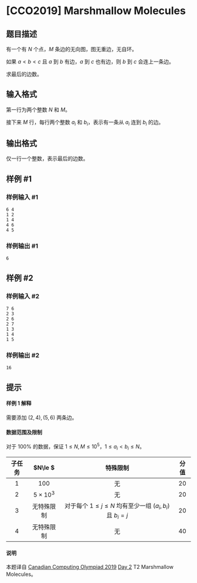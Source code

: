# [CCO2019] Marshmallow Molecules

## 题目描述

有一个有 $N$ 个点，$M$ 条边的无向图，图无重边，无自环。

如果 $a<b<c$ 且 $a$ 到 $b$ 有边，$a$ 到 $c$ 也有边，则 $b$ 到 $c$ 会连上一条边。

求最后的边数。

## 输入格式

第一行为两个整数 $N$ 和 $M$。

接下来 $M$ 行，每行两个整数 $a_i$ 和 $b_i$，表示有一条从 $a_i$ 连到 $b_i$ 的边。

## 输出格式

仅一行一个整数，表示最后的边数。

## 样例 #1

### 样例输入 #1
```
6 4
1 2
1 4
4 6
4 5
```

### 样例输出 #1

```
6
```

## 样例 #2

### 样例输入 #2
```
7 6
2 3
2 6
2 7
1 3
1 4
1 5
```

### 样例输出 #2

```
16
```

## 提示

#### 样例 1 解释
需要添加 $(2,4),(5,6)$ 两条边。

#### 数据范围及限制
对于 $100\%$ 的数据，保证 $1\le N,M\le 10^5$，$1\le a_i<b_i\le N$。

| 子任务 | $N\le $ | 特殊限制 | 分值
| :-: |:-: |:-:| :-:
| 1 | $100$ | 无 | $20$
| 2 | $5\times 10^3$ | 无 | $20$
| 3 | 无特殊限制 | 对于每个 $1\le j\le N$ 均有至少一组 $(a_i,b_i)$ 且 $b_i=j$ | $20$
| 4 | 无特殊限制 | 无 | $40$
#### 说明
本题译自 [Canadian Computing Olympiad 2019](https://cemc.math.uwaterloo.ca/contests/computing/2019/index.html) [Day 2](https://cemc.math.uwaterloo.ca/contests/computing/2019/stage%202/day2.pdf) T2 Marshmallow Molecules。
